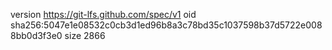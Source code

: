 version https://git-lfs.github.com/spec/v1
oid sha256:5047e1e08532c0cb3d1ed96b8a3c78bd35c1037598b37d5722e0088bb0d3f3e0
size 2866
